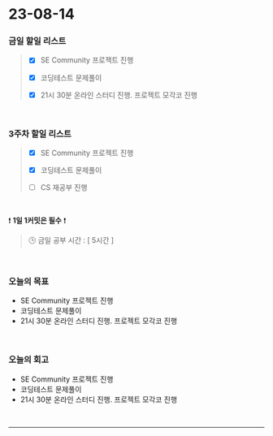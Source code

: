 # 23-08-14
### 금일 할일 리스트
> - [x]  SE Community 프로젝트 진행
>
> - [x]  코딩테스트 문제풀이
>
> - [x]  21시 30분 온라인 스터디 진행. 프로젝트 모각코 진행


<br/>

### 3주차 할일 리스트  
> - [x]  SE Community 프로젝트 진행
>
> - [x]  코딩테스트 문제풀이
>
> - [ ]  CS 재공부 진행

<br/>

❗ **1일 1커밋은 필수** ❗
> 🕒 금일 공부 시간 : [ 5시간 ]
  
<br/>

### 오늘의 목표
- SE Community 프로젝트 진행
- 코딩테스트 문제풀이
- 21시 30분 온라인 스터디 진행. 프로젝트 모각코 진행

<br>

### 오늘의 회고
- SE Community 프로젝트 진행
- 코딩테스트 문제풀이
- 21시 30분 온라인 스터디 진행. 프로젝트 모각코 진행

<br/>

------------  
